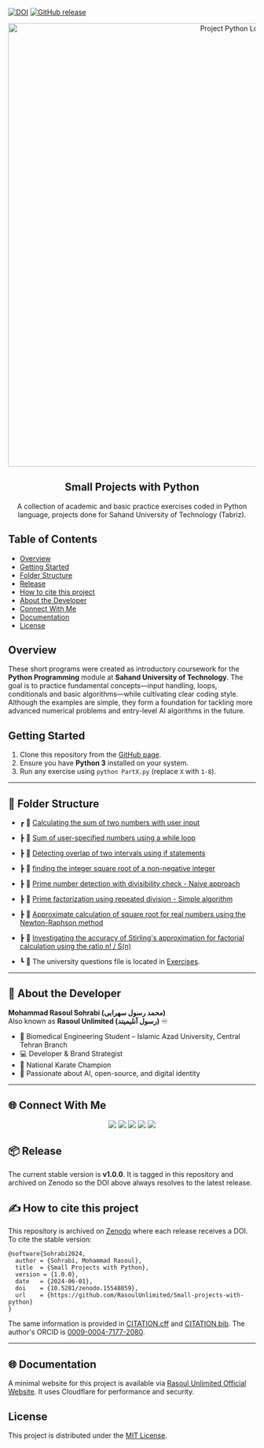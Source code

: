 [![DOI](https://zenodo.org/badge/770882662.svg)](https://doi.org/10.5281/zenodo.15548859) [![GitHub release](https://img.shields.io/badge/release-v1.0.0-blue)](https://github.com/RasoulUnlimited/Small-projects-with-python/releases/tag/v1.0.0)


<p align="center">
  <img src="https://github.com/user-attachments/assets/b17cd200-d9f2-44fa-8dd8-eab7343b740d" alt="Project Python Logo" width="900"/>
</p>

<h2 align="center">Small Projects with Python</h2>
<p align="center">A collection of academic and basic practice exercises coded in Python language, projects done for Sahand University of Technology (Tabriz).</p>
<!--
{
  "@context": "https://schema.org",
  "@type": "SoftwareSourceCode",
  "name": "Small Projects with Python",
  "description": "A collection of academic and basic practice exercises coded in Python language, projects done for Sahand University of Technology (Tabriz).",
  "url": "https://github.com/RasoulUnlimited/Small-projects-with-python",
  "license": "MIT",
  "programmingLanguage": "Python",
  "citation": "https://doi.org/10.5281/zenodo.15548859",
  "version": "1.0.0",
  "datePublished": "2024-06-01",
  "keywords": ["biomedical engineering", "education", "algorithms", "numerical methods"],
  "isPartOf": {
    "@type": "Course",
    "name": "Python Programming, Sahand University of Technology"
  },
  "sameAs": [
    "https://doi.org/10.5281/zenodo.15548859",
    "https://orcid.org/0009-0004-7177-2080"
  ]
}
-->

## Table of Contents
- [Overview](#overview)
- [Getting Started](#getting-started)
- [Folder Structure](#-folder-structure)
- [Release](#-release)
- [How to cite this project](#✍️-how-to-cite-this-project)
- [About the Developer](#-about-the-developer)
- [Connect With Me](#-connect-with-me)
- [Documentation](#-documentation)
- [License](#license)

## Overview

These short programs were created as introductory coursework for the
**Python Programming** module at **Sahand University of Technology**.
The goal is to practice fundamental concepts&mdash;input handling, loops,
conditionals and basic algorithms&mdash;while cultivating clear coding style.
Although the examples are simple, they form a foundation for tackling more
advanced numerical problems and entry-level AI algorithms in the future.

## Getting Started

1. Clone this repository from the [GitHub page](https://github.com/RasoulUnlimited/Small-projects-with-python).
2. Ensure you have **Python 3** installed on your system.
3. Run any exercise using `python PartX.py` (replace `X` with `1-8`).


---

## 📁 Folder Structure

- ┏ 📂 [Calculating the sum of two numbers with user input](https://github.com/RasoulUnlimited/Small-projects-with-python/blob/main/Part1.py)
 
- ┣ 📂 [Sum of user-specified numbers using a while loop](https://github.com/RasoulUnlimited/Small-projects-with-python/blob/main/Part2.py)
 
- ┣ 📂 [Detecting overlap of two intervals using if statements](https://github.com/RasoulUnlimited/Small-projects-with-python/blob/main/Part3.py)
 
- ┣ 📂 [finding the integer square root of a non-negative integer](https://github.com/RasoulUnlimited/Small-projects-with-python/blob/main/Part4.py)

- ┣ 📂 [Prime number detection with divisibility check - Naive approach](https://github.com/RasoulUnlimited/Small-projects-with-python/blob/main/Part5.py)

- ┣ 📂 [Prime factorization using repeated division - Simple algorithm](https://github.com/RasoulUnlimited/Small-projects-with-python/blob/main/Part6.py)
 
- ┣ 📂 [Approximate calculation of square root for real numbers using the Newton-Raphson method](https://github.com/RasoulUnlimited/Small-projects-with-python/blob/main/Part7.py)
 
- ┣ 📂 [Investigating the accuracy of Stirling's approximation for factorial calculation using the ratio n! / S(n)](https://github.com/RasoulUnlimited/Small-projects-with-python/blob/main/Part8.py)

- ┗ 📂 The university questions file is located in [Exercises](https://github.com/RasoulUnlimited/Small-projects-with-python/blob/main/Exercises.pdf).

---

## 👤 About the Developer

**Mohammad Rasoul Sohrabi (محمد رسول سهرابی)**  
Also known as **Rasoul Unlimited (رسول آنلیمیتد)** ♾

- 🧠 Biomedical Engineering Student – Islamic Azad University, Central Tehran Branch
- 💻 Developer & Brand Strategist  
- 🥋 National Karate Champion  
- 📡 Passionate about AI, open-source, and digital identity

---

## 🌐 Connect With Me

<p align="center">
  <a href="https://rasoulunlimited.ir"><img src="https://img.shields.io/badge/Website-RasoulUnlimited-blue?style=for-the-badge&logo=google-chrome"/></a>
  <a href="https://instagram.com/Rasoul.Unlimited"><img src="https://img.shields.io/badge/Instagram-Rasoul.Unlimited-purple?style=for-the-badge&logo=instagram&logoColor=white"/></a>
  <a href="https://t.me/RasoulUnlimited"><img src="https://img.shields.io/badge/Telegram-RasoulUnlimited-blue?style=for-the-badge&logo=telegram"/></a>
  <a href="https://medium.com/@rasoulunlimited"><img src="https://img.shields.io/badge/Medium-@rasoulunlimited-black?style=for-the-badge&logo=medium"/></a>
  <a href="https://orcid.org/0009-0004-7177-2080"><img src="https://img.shields.io/badge/ORCID-0009--0004--7177--2080-brightgreen?style=for-the-badge&logo=orcid"/></a>
</p>

## 📦 Release

The current stable version is **v1.0.0**. It is tagged in this repository and archived on Zenodo so the DOI above always resolves to the latest release.



## ✍️ How to cite this project

This repository is archived on [Zenodo](https://doi.org/10.5281/zenodo.15548859) where each release receives a DOI. To cite the stable version:

```
@software{Sohrabi2024,
  author = {Sohrabi, Mohammad Rasoul},
  title  = {Small Projects with Python},
  version = {1.0.0},
  date   = {2024-06-01},
  doi    = {10.5281/zenodo.15548859},
  url    = {https://github.com/RasoulUnlimited/Small-projects-with-python}
}
```

The same information is provided in [CITATION.cff](CITATION.cff) and [CITATION.bib](CITATION.bib). The author's ORCID is [0009-0004-7177-2080](https://orcid.org/0009-0004-7177-2080).


---

## 🌐 Documentation

A minimal website for this project is available via [Rasoul Unlimited Official Website](https://rasoulunlimited.ir/projects/python-projects/). It uses Cloudflare for performance and security.

## License

This project is distributed under the [MIT License](LICENSE).
